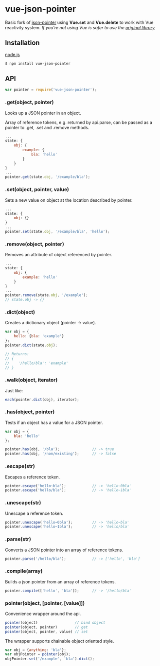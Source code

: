 # vue-json-pointer

Basic fork of [json-pointer](https://github.com/manuelstofer/json-pointer) using **Vue.set** and **Vue.delete** to work with Vue reactivity system.
*If you're not using Vue is safer to use the [original library](https://github.com/manuelstofer/json-pointer)*



## Installation

[node.js](http://nodejs.org)

```bash
$ npm install vue-json-pointer
```


## API

```Javascript
var pointer = require('vue-json-pointer');
```


### .get(object, pointer)

Looks up a JSON pointer in an object.

Array of reference tokens, e.g. returned by api.parse, can be passed as a pointer to .get, .set and .remove methods.

```Javascript
...
state: {
    obj: {
        example: {
            bla: 'hello'
        }
    }
}
...
pointer.get(state.obj, '/example/bla');
```


### .set(object, pointer, value)

Sets a new value on object at the location described by pointer.

```Javascript
...
state: {
    obj: {}
}
...
pointer.set(state.obj, '/example/bla', 'hello');
```


### .remove(object, pointer)

Removes an attribute of object referenced by pointer.

```Javascript
...
state: {
    obj: {
        example: 'hello'
    }
}
...
pointer.remove(state.obj, '/example');
// state.obj -> {}
```


### .dict(object)

Creates a dictionary object (pointer -> value).

```Javascript
var obj = {
    hello: {bla: 'example'}
};
pointer.dict(state.obj);

// Returns:
// {
//    '/hello/bla': 'example'
// }
```


### .walk(object, iterator)

Just like:

```Javascript
each(pointer.dict(obj), iterator);
```


### .has(object, pointer)

Tests if an object has a value for a JSON pointer.

```Javascript
var obj = {
    bla: 'hello'
};

pointer.has(obj, '/bla');               // -> true
pointer.has(obj, '/non/existing');      // -> false
```


### .escape(str)

Escapes a reference token.

```Javascript
pointer.escape('hello~bla');            // -> 'hello~0bla'
pointer.escape('hello/bla');            // -> 'hello~1bla'
```


### .unescape(str)

Unescape a reference token.

```Javascript
pointer.unescape('hello~0bla');         // -> 'hello~bla'
pointer.unescape('hello~1bla');         // -> 'hello/bla'
```


### .parse(str)

Converts a JSON pointer into an array of reference tokens.

```Javascript
pointer.parse('/hello/bla');            // -> ['hello', 'bla']
```


### .compile(array)

Builds a json pointer from an array of reference tokens.

```Javascript
pointer.compile(['hello', 'bla']);      // -> '/hello/bla'
```


### pointer(object, [pointer, [value]])

Convenience wrapper around the api.

```Javascript
pointer(object)                 // bind object
pointer(object, pointer)        // get
pointer(object, pointer, value) // set
```

The wrapper supports chainable object oriented style.

```Javascript
var obj = {anything: 'bla'};
var objPointer = pointer(obj);
objPointer.set('/example', 'bla').dict();
```
